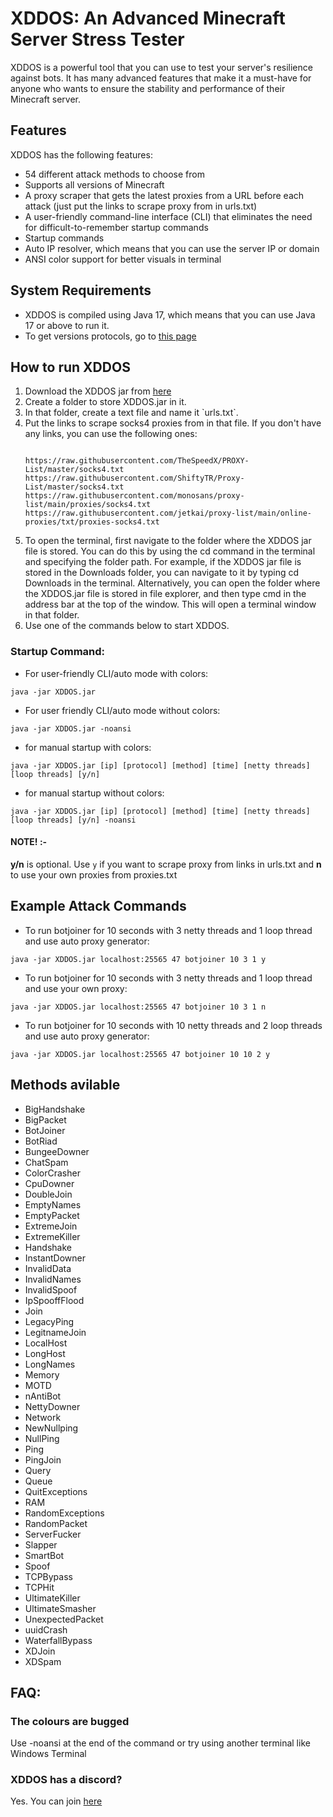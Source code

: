 # XDDOS: An Advanced Minecraft Server Stress Tester

<p>
XDDOS is a powerful tool that you can use to test your server's resilience against bots. It has many advanced features that make it a must-have for anyone who wants to ensure the stability and performance of their Minecraft server.
</p>

## Features
XDDOS has the following features:

- 54 different attack methods to choose from
- Supports all versions of Minecraft
- A proxy scraper that gets the latest proxies from a URL before each attack (just put the links to scrape proxy from in urls.txt)
- A user-friendly command-line interface (CLI) that eliminates the need for difficult-to-remember startup commands
- Startup commands
- Auto IP resolver, which means that you can use the server IP or domain
- ANSI color support for better visuals in terminal

## System Requirements

- XDDOS is compiled using Java 17, which means that you can use Java 17 or above to run it.
- To get versions protocols, go to [this page](https://wiki.vg/Protocol_version_numbers)


## How to run XDDOS
<ol>
  <li>Download the XDDOS jar from <a href="https://github.com/AnAverageBeing/XDDOS/raw/master/XDDOS.jar">here</a></li>
  <li>Create a folder to store XDDOS.jar in it.</li>
  <li>In that folder, create a text file and name it `urls.txt`.</li>
  <li>Put the links to scrape socks4 proxies from in that file. If you don't have any links, you can use the following ones:
  </li>
<p>
<code>
https://raw.githubusercontent.com/TheSpeedX/PROXY-List/master/socks4.txt
https://raw.githubusercontent.com/ShiftyTR/Proxy-List/master/socks4.txt
https://raw.githubusercontent.com/monosans/proxy-list/main/proxies/socks4.txt
https://raw.githubusercontent.com/jetkai/proxy-list/main/online-proxies/txt/proxies-socks4.txt
</code>
</p>
  <li>To open the terminal, first navigate to the folder where the XDDOS jar file is stored. You can do this by using the cd command in the terminal and specifying the folder path. For example, if the XDDOS jar file is stored in the Downloads folder, you can navigate to it by typing cd Downloads in the terminal. Alternatively, you can open the folder where the XDDOS.jar file is stored in file explorer, and then type cmd in the address bar at the top of the window. This will open a terminal window in that folder.</li>
  <li>Use one of the commands below to start XDDOS.</li>
</ol>

### Startup Command: 

- For user-friendly CLI/auto mode with colors:
```
java -jar XDDOS.jar
```
- For user friendly CLI/auto mode without colors:
```
java -jar XDDOS.jar -noansi
```

- for manual startup with colors:
```
java -jar XDDOS.jar [ip] [protocol] [method] [time] [netty threads] [loop threads] [y/n]
```
- for manual startup without colors:
```
java -jar XDDOS.jar [ip] [protocol] [method] [time] [netty threads] [loop threads] [y/n] -noansi
```

#### NOTE! :-
**y/n** is optional. Use `y` if you want to scrape proxy from links in urls.txt and **n** to use your own proxies from proxies.txt 

## Example Attack Commands  

- To run botjoiner for 10 seconds with 3 netty threads and 1 loop thread and use auto proxy generator:
```
java -jar XDDOS.jar localhost:25565 47 botjoiner 10 3 1 y
```

- To run botjoiner for 10 seconds with 3 netty threads and 1 loop thread and use your own proxy:
```
java -jar XDDOS.jar localhost:25565 47 botjoiner 10 3 1 n
```

- To run botjoiner for 10 seconds with 10 netty threads and 2 loop threads and use auto proxy generator:
```
java -jar XDDOS.jar localhost:25565 47 botjoiner 10 10 2 y
```


## Methods avilable

- BigHandshake
- BigPacket
- BotJoiner
- BotRiad
- BungeeDowner
- ChatSpam
- ColorCrasher
- CpuDowner
- DoubleJoin
- EmptyNames
- EmptyPacket
- ExtremeJoin
- ExtremeKiller
- Handshake
- InstantDowner
- InvalidData
- InvalidNames
- InvalidSpoof
- IpSpooffFlood
- Join
- LegacyPing
- LegitnameJoin
- LocalHost
- LongHost
- LongNames
- Memory
- MOTD
- nAntiBot
- NettyDowner
- Network
- NewNullping
- NullPing
- Ping
- PingJoin
- Query
- Queue
- QuitExceptions
- RAM
- RandomExceptions
- RandomPacket
- ServerFucker
- Slapper
- SmartBot
- Spoof
- TCPBypass
- TCPHit
- UltimateKiller
- UltimateSmasher
- UnexpectedPacket
- uuidCrash
- WaterfallBypass
- XDJoin
- XDSpam


## FAQ:
### The colours are bugged
Use -noansi at the end of the command or try using another terminal like Windows Terminal

### XDDOS has a discord?
Yes. You can join [here](https://dsc.gg/TEAMXD)
